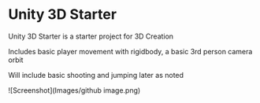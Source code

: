 # Unity 3D Starter

Unity 3D Starter is a starter project for 3D Creation

Includes basic player movement with rigidbody, a basic 3rd person camera orbit

Will include basic shooting and jumping later as noted

![Screenshot](Images/github image.png)
